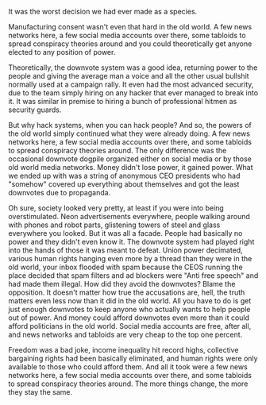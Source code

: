 It was the worst decision we had ever made as a species.

Manufacturing consent wasn't even that hard in the old world. A few news networks here, a few social media accounts over there, some tabloids to spread conspiracy theories around and you could theoretically get anyone elected to any position of power.

Theoretically, the downvote system was a good idea, returning power to the people and giving the average man a voice and all the other usual bullshit normally used at a campaign rally. It even had the most advanced security, due to the team simply hiring on any hacker that ever managed to break into it. It was similar in premise to hiring a bunch of professional hitmen as security guards.

But why hack systems, when you can hack people? And so, the powers of the old world simply continued what they were already doing. A few news networks here, a few social media accounts over there, and some tabloids to spread conspiracy theories around. The only difference was the occasional downvote dogpile organized either on social media or by those old world media networks. Money didn't lose power, it gained power. What we ended up with was a string of anonymous CEO presidents who had "somehow" covered up everything about themselves and got the least downvotes due to propaganda.

Oh sure, society looked very pretty, at least if you were into being overstimulated. Neon advertisements everywhere, people walking around with phones and robot parts, glistening towers of steel and glass everywhere you looked. But it was all a facade. People had basically no power and they didn't even know it. The downvote system had played right into the hands of those it was meant to defeat. Union power decimated, various human rights hanging even more by a thread than they were in the old world, your inbox flooded with spam because the CEOS running the place decided that spam filters and ad blockers were "Anti free speech" and had made them illegal. How did they avoid the downvotes? Blame the opposition. It doesn't matter how true the accusations are, hell, the truth matters even less now than it did in the old world. All you have to do is get just enough downvotes to keep anyone who actually wants to help people out of power. And money could afford downvotes even more than it could afford politicians in the old world. Social media accounts are free, after all, and news networks and tabloids are very cheap to the top one percent.

Freedom was a bad joke, income inequality hit record highs, collective bargaining rights had been basically eliminated, and human rights were only available to those who could afford them. And all it took were a few news networks here, a few social media accounts over there, and some tabloids to spread conspiracy theories around. The more things change, the more they stay the same.